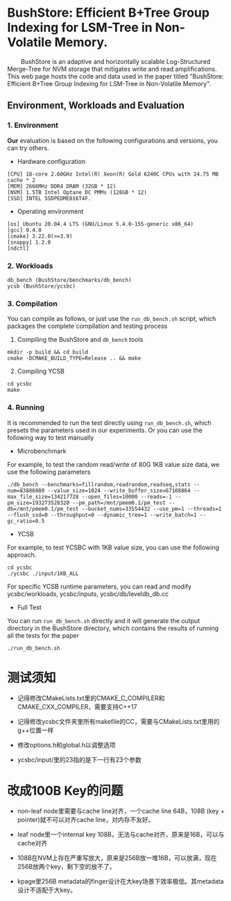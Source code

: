 # BushStore: Efficient B+Tree Group Indexing for LSM-Tree in Non-Volatile Memory.

&#160; &#160; &#160; &#160; BushStore is an adaptive and horizontally scalable Log-Structured Merge-Tree for NVM storage that mitigates write and read amplifications. This web page hosts the code and data used in the paper titled "BushStore: Efficient B+Tree Group Indexing for LSM-Tree in Non-Volatile Memory".

## Environment, Workloads and Evaluation

### 1. Environment

**Our** evaluation is based on the following configurations and versions, you can try others.

* Hardware configuration

```
[CPU] 18-core 2.60GHz Intel(R) Xeon(R) Gold 6240C CPUs with 24.75 MB cache * 2
[MEM] 2666MHz DDR4 DRAM (32GB * 12)
[NVM] 1.5TB Intel Optane DC PMMs (128GB * 12)
[SSD] INTEL SSDPEDME016T4F.
```

* Operating environment

```
[os] Ubuntu 20.04.4 LTS (GNU/Linux 5.4.0-155-generic x86_64)
[gcc] 9.4.0
[cmake] 3.22.0(>=3.9)
[snappy] 1.2.0
[ndctl]
```

### 2. Workloads

```
db_bench (BushStore/benchmarks/db_bench)
ycsb (BushStore/ycsbc)
```

### 3. Compilation

You can compile as follows, or just use the `run_db_bench.sh` script, which packages the complete compilation and testing process

1. Compiling the BushStore and `db_bench` tools

```
mkdir -p build && cd build
cmake -DCMAKE_BUILD_TYPE=Release .. && make
```

2. Compiling YCSB

```
cd ycsbc
make
```

### 4. Running

It is recommended to run the test directly using `run_db_bench.sh`, which presets the parameters used in our experiments. Or you can use the following way to test manually

* Microbenchmark

For example, to test the random read/write of 80G 1KB value size data, we use the following parameters

```
./db_bench --benchmarks=fillrandom,readrandom,readseq,stats --num=83886080 --value_size=1024 --write_buffer_size=67108864 --max_file_size=134217728 --open_files=10000 --reads=-1 --pm_size=193273528320 --pm_path=/mnt/pmem0.1/pm_test --db=/mnt/pmem0.1/pm_test --bucket_nums=33554432 --use_pm=1 --threads=1 --flush_ssd=0 --throughput=0 --dynamic_tree=1 --write_batch=1 --gc_ratio=0.5
```

* YCSB

For example, to test YCSBC with 1KB value size, you can use the following approach.

```
cd ycsbc
./ycsbc ./input/1KB_ALL
```

For specific YCSB runtime parameters, you can read and modify ycsbc/workloads, ycsbc/inputs, ycsbc/db/leveldb_db.cc

* Full Test

You can run `run_db_bench.sh` directly and it will generate the output directory in the BushStore directory, which contains the results of running all the tests for the paper

```
./run_db_bench.sh
```

# 测试须知

 - 记得修改CMakeLists.txt里的CMAKE_C_COMPILER和CMAKE_CXX_COMPILER，需要支持C++17

 - 记得修改ycsbc文件夹里所有makefile的CC，需要与CMakeLists.txt里用的g++位置一样

 - 修改options.h和global.h以调整选项

 - ycsbc/input/里的23指的是下一行有23个参数

# 改成100B Key的问题

 - non-leaf node里需要与cache line对齐，一个cache line 64B，108B (key + pointer)就不可以对齐cache line，对内存不友好。

 - leaf node里一个internal key 108B，无法与cache对齐，原来是16B，可以与cache对齐

 - 108B在NVM上存在严重写放大，原来是256B放一堆16B，可以放满，现在256B放两个key，剩下空的放不了。

 - kpage里256B metadata的finger设计在大key场景下效率极低。其metadata设计不适配于大key。